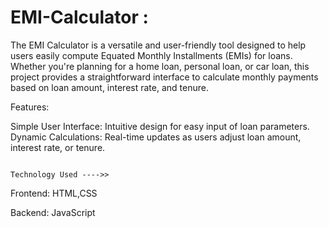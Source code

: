 # EMI-Calculator :

The EMI Calculator is a versatile and user-friendly tool designed to help users easily compute Equated Monthly Installments (EMIs) for loans. Whether you're planning for a home loan, personal loan, or car loan, this project provides a straightforward interface to calculate monthly payments based on loan amount, interest rate, and tenure.

Features:

Simple User Interface: Intuitive design for easy input of loan parameters.
Dynamic Calculations: Real-time updates as users adjust loan amount, interest rate, or tenure.

                                                                                       Technology Used ---->>

Frontend: HTML,CSS

Backend: JavaScript

